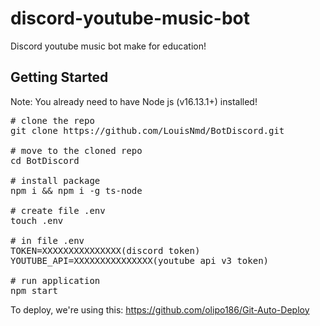 # discord-youtube-music-bot

Discord youtube music bot make for education!

## Getting Started
Note: You already need to have Node js (v16.13.1+) installed!
<pre>
# clone the repo
git clone https://github.com/LouisNmd/BotDiscord.git

# move to the cloned repo
cd BotDiscord

# install package
npm i && npm i -g ts-node

# create file .env
touch .env

# in file .env
TOKEN=XXXXXXXXXXXXXXX(discord token)
YOUTUBE_API=XXXXXXXXXXXXXXX(youtube api v3 token)

# run application
npm start
</pre>

To deploy, we're using this: https://github.com/olipo186/Git-Auto-Deploy
